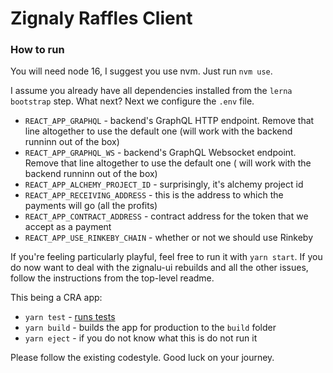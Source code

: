 # Zignaly Raffles Client

### How to run

You will need node 16, I suggest you use nvm. Just run `nvm use`.

I assume you already have all dependencies installed from the `lerna bootstrap` step. What next? Next we configure
the `.env` file.

* `REACT_APP_GRAPHQL` - backend's GraphQL HTTP endpoint. Remove that line altogether to use the default one (will work
  with the backend runninn out of the box)
* `REACT_APP_GRAPHQL_WS` - backend's GraphQL Websocket endpoint. Remove that line altogether to use the default one (
  will work with the backend runninn out of the box)
* `REACT_APP_ALCHEMY_PROJECT_ID` - surprisingly, it's alchemy project id
* `REACT_APP_RECEIVING_ADDRESS` - this is the address to which the payments will go (all the profits)
* `REACT_APP_CONTRACT_ADDRESS` - contract address for the token that we accept as a payment
* `REACT_APP_USE_RINKEBY_CHAIN` - whether or not we should use Rinkeby

If you're feeling particularly playful, feel free to run it with `yarn start`. If you do now want to deal with the
zignalu-ui rebuilds and all the other issues, follow the instructions from the top-level readme.

This being a CRA app:

* `yarn test` - [runs tests](https://facebook.github.io/create-react-app/docs/running-tests)
* `yarn build` - builds the app for production to the `build` folder
* `yarn eject` - if you do not know what this is do not run it

Please follow the existing codestyle. Good luck on your journey.
